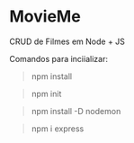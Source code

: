 # MovieMe
CRUD de Filmes em Node + JS


Comandos para inciializar:

>   npm install

>   npm init

>   npm install -D nodemon

>   npm i express
> 
